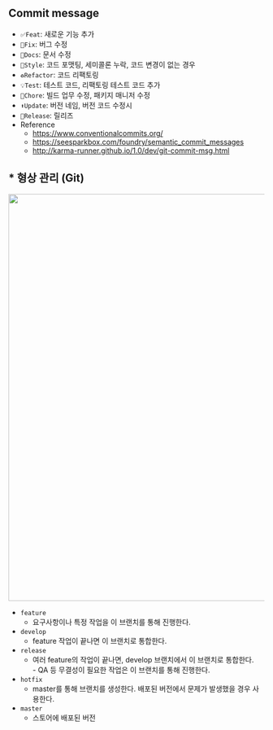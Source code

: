 ## Commit message  
- `✅Feat`: 새로운 기능 추가  
- `🔨Fix`: 버그 수정  
- `📝Docs`: 문서 수정  
- `🧐Style`: 코드 포맷팅, 세미콜론 누락, 코드 변경이 없는 경우  
- `♻️Refactor`: 코드 리팩토링  
- `💡Test`: 테스트 코드, 리팩토링 테스트 코드 추가  
- `🔧Chore`: 빌드 업무 수정, 패키지 매니저 수정  
- `⬆️Update`: 버전 네임, 버전 코드 수정시  
- `🔖Release`: 릴리즈
- Reference  
  - https://www.conventionalcommits.org/  
  - https://seesparkbox.com/foundry/semantic_commit_messages  
  - http://karma-runner.github.io/1.0/dev/git-commit-msg.html  
  
## * 형상 관리 (Git)  
<img src= https://d2908q01vomqb2.cloudfront.net/7719a1c782a1ba91c031a682a0a2f8658209adbf/2019/02/12/gitflow-Page-1-3.png width=800>  

- `feature`  
     - 요구사항이나  특정  작업을  이  브랜치를  통해  진행한다.  
- `develop`  
     - feature 작업이  끝나면  이  브랜치로  통합한다.  
- `release`  
     - 여러 feature의 작업이 끝나면, develop 브랜치에서 이 브랜치로 통합한다.  
      - QA 등  무결성이  필요한  작업은  이  브랜치를  통해  진행한다.  
- `hotfix`  
     - master를  통해  브랜치를  생성한다. 배포된  버전에서  문제가  발생했을  경우  사용한다.  
- `master`  
     - 스토어에  배포된  버전 